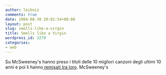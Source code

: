 ```yaml
---
author: leibniz
comments: true
date: 2004-08-30 20:01:54+00:00
layout: post
slug: smells-like-a-virgin
title: Smells like a Virgin
wordpress_id: 3279
categories:
- web
---
```


Su McSweeney's hanno preso i titoli delle 10 migliori canzoni degli ultimi 10 anni e poi li hanno[ remixati tra loro](http://www.mcsweeneys.net/2004/8/26harvey.html).
McSweeney's
